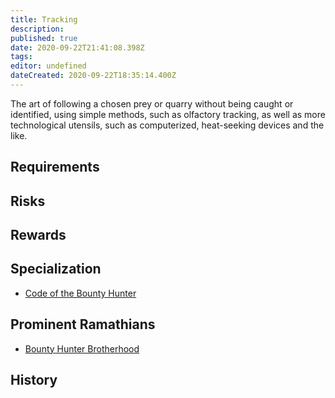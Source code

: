 ```yaml
---
title: Tracking
description: 
published: true
date: 2020-09-22T21:41:08.398Z
tags: 
editor: undefined
dateCreated: 2020-09-22T18:35:14.400Z
---
```


The art of following a chosen prey or quarry without being caught or identified, using simple methods, such as olfactory tracking, as well as more technological utensils, such as computerized, heat-seeking devices and the like.

## Requirements

## Risks

## Rewards

## Specialization

- [Code of the Bounty Hunter](/creeds/code-of-the-bounty-hunter)

## Prominent Ramathians

- [Bounty Hunter Brotherhood](/groups/bounty-hunter-brotherhood)

## History

